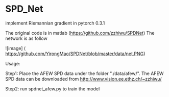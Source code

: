 # SPD_Net
implement Riemannian gradient in pytorch 0.3.1

The original code is in matlab (https://github.com/zzhiwu/SPDNet)
The network is as follow

![image] ( https://github.com/YirongMao/SPDNet/blob/master/data/net.PNG) 


Usage:

Step1: Place the AFEW SPD data under the folder "./data/afew/". The AFEW SPD data can be downloaded from http://www.vision.ee.ethz.ch/~zzhiwu/

Step2: run spdnet_afew.py to train the model



